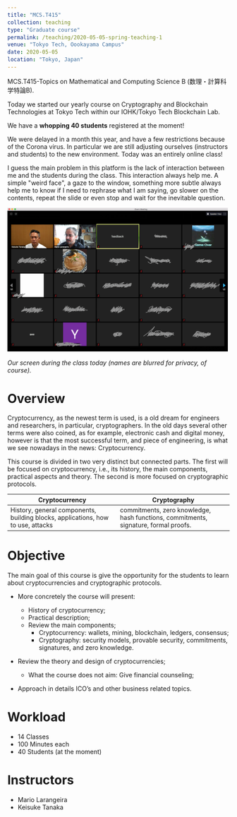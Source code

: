 ```yaml
---
title: "MCS.T415"
collection: teaching
type: "Graduate course"
permalink: /teaching/2020-05-05-spring-teaching-1
venue: "Tokyo Tech, Oookayama Campus"
date: 2020-05-05
location: "Tokyo, Japan"
---
```


MCS.T415-Topics on Mathematical and Computing Science B (数理・計算科学特論B).

Today we started our yearly  course on Cryptography and Blockchain Technologies at Tokyo Tech within our IOHK/Tokyo Tech Blockchain Lab. 

We have a **whopping 40 students** registered at the moment!

We were delayed in a month this year, and have a few restrictions because of the Corona virus. 
In particular we are still adjusting ourselves (instructors and students) to the new environment. Today was an entirely online class!

I guess the main problem in this platform is the lack of interaction between me and the students during the class. This interaction always help me. A simple "weird face", a gaze to the window, something more subtle always help me to know if I need to rephrase what I am saying, go slower on the contents,  repeat the slide or even stop and wait for the inevitable question.

<img src="/images/teaching/2020-05-05/zoom-class.jpg" width="500">

<em>Our screen during the class today (names are blurred for privacy, of course).</em>

Overview
======
Cryptocurrency, as the newest term is used, is a old dream for engineers and researchers, in particular, cryptographers. In the old days several other terms were also coined, as for example, electronic cash and digital money, however is that the most successful term, and piece of engineering, is what we see nowadays in the news: Cryptocurrency.

This course is divided in two very distinct but connected parts. The first will be focused on cryptocurrency, i.e., its history, the main components, practical aspects and theory. The second is more focused on cryptographic protocols.

| Cryptocurrency                |           Cryptography                                |
| --------               	        | ------------------------------------------------------------  |
| History, general components, building blocks, applications, how to use, attacks    | commitments, zero knowledge, hash functions, commitments, signature, formal proofs.                      |

Objective
======

The main goal of this course is give the opportunity for the students to learn about cryptocurrencies and cryptographic protocols.
- More concretely the course will present:
	- History of cryptocurrency;
	- Practical description;
	- Review the main components;
		* Cryptocurrency: wallets, mining, blockchain, ledgers, consensus;
		* Cryptography: security models, provable security, commitments, signatures, and zero knowledge.

- Review the theory and design of cryptocurrencies;
	* What the course does not aim: Give financial counseling;
- Approach in details ICO’s and other business related topics.


Workload
=====
- 14 Classes
- 100 Minutes each
- 40 Students (at the moment)


Instructors
======
- Mario Larangeira
- Keisuke Tanaka




